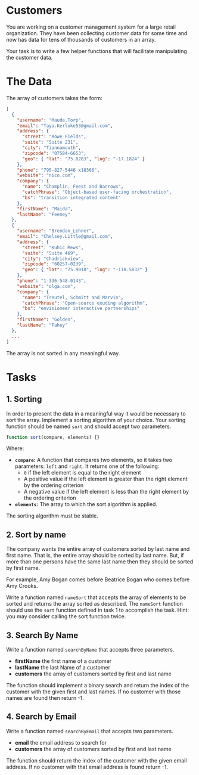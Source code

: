 # Customers

You are working on a customer management system for a large retail organization. They have been collecting customer data for some time and now has data for tens of thousands of customers in an array.

Your task is to write a few helper functions that will facilitate manipulating the customer data.

# The Data

The array of customers takes the form:

```json
[
  {
    "username": "Maude.Torp",
    "email": "Taya.Kerluke53@gmail.com",
    "address": {
      "street": "Rowe Fields",
      "suite": "Suite 231",
      "city": "Tiannamouth",
      "zipcode": "07584-6653",
      "geo": { "lat": "75.0283", "lng": "-17.1824" }
    },
    "phone": "795-827-5446 x18366",
    "website": "nico.com",
    "company": {
      "name": "Champlin, Feest and Barrows",
      "catchPhrase": "Object-based user-facing orchestration",
      "bs": "transition integrated content"
    },
    "firstName": "Maida",
    "lastName": "Feeney"
  },
  {
    "username": "Brendan_Lehner",
    "email": "Chelsey.Little@gmail.com",
    "address": {
      "street": "Kuhic Mews",
      "suite": "Suite 469",
      "city": "Chadrickview",
      "zipcode": "60257-0239",
      "geo": { "lat": "75.9918", "lng": "-118.5832" }
    },
    "phone": "1-336-548-0143",
    "website": "olga.com",
    "company": {
      "name": "Treutel, Schmitt and Marvin",
      "catchPhrase": "Open-source exuding algorithm",
      "bs": "envisioneer interactive partnerships"
    },
    "firstName": "Golden",
    "lastName": "Fahey"
  },
  ...
]
```

The array is not sorted in any meaningful way.

# Tasks

## 1. Sorting

In order to present the data in a meaningful way it would be necessary to sort the array. Implement a sorting algorithm of your choice. Your sorting function should be named `sort` and should accept two parameters.

```javascript
function sort(compare, elements) {}
```

Where:

- **`compare`:** A function that compares two elements, so it takes two parameters: `left` and `right`. It returns one of the following:
  - `0` if the left element is equal to the right element
  - A positive value if the left element is greater than the right element by the ordering criterion
  - A negative value if the left element is less than the right element by the ordering criterion
- **`elements`:** The array to which the sort algorithm is applied.

The sorting algorithm must be stable.

## 2. Sort by name

The company wants the entire array of customers sorted by last name and first name. That is, the entire array should be sorted by last name. But, if more than one persons have the same last name then they should be sorted by first name.

For example, Amy Bogan comes before Beatrice Bogan who comes before Amy Crooks.

Write a function named `nameSort` that accepts the array of elements to be sorted and returns the array sorted as described. The `nameSort` function should use the `sort` function defined in task 1 to accomplish the task. Hint: you may consider calling the sort function twice.

## 3. Search By Name

Write a function named `searchByName` that accepts three parameters.

- **firstName** the first name of a customer
- **lastName** the last Name of a customer
- **customers** the array of customers sorted by first and last name

The function should implement a binary search and return the index of the customer with the given first and last names. If no customer with those names are found then return -1.

## 4. Search by Email

Write a function named `searchByEmail` that accepts two parameters.

- **email** the email address to search for
- **customers** the array of customers sorted by first and last name

The function should return the index of the customer with the given email address. If no customer with that email address is found return -1.
